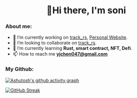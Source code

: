 <h1 align="center">👋Hi there, I'm soni</h1>



<h3 align="left">About me:</h3>

- 🔭 I’m currently working on [track_rs](https://github.com/sonichen/track_rs), [Personal Website](https://github.com/sonichen/PersonalWebsite). 
- 👯 I’m looking to collaborate on  [track_rs](https://github.com/sonichen/track_rs). 
- 🌱 I’m currently learning **Rust, smart contract, NFT, Defi**.
- 📫 How to reach me **yjchen047@gmail.com**

<h3 align="left">My Github:</h3>

[![Ashutosh's github activity graph](https://github-readme-activity-graph.vercel.app/graph?username=sonichen&theme=vue)](https://github.com/Zachary-wW/github-readme-activity-graph)



[![GitHub Streak](https://streak-stats.demolab.com/?user=sonichen&theme=solarized-light)](https://git.io/streak-stats)
